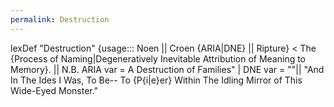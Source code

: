 ```yaml
---
permalink: Destruction
---
```

lexDef "Destruction" {usage::: Noen || Croen {ARIA|DNE} || Ripture} < The {Process of Naming|Degeneratively Inevitable Attribution of Meaning to Memory}. || N.B. ARIA var = A Destruction of Families" | DNE var = ""|| "And In The Ides I Was, To Be-- To {P{i|e}er} Within The Idling Mirror of This Wide-Eyed Monster."

